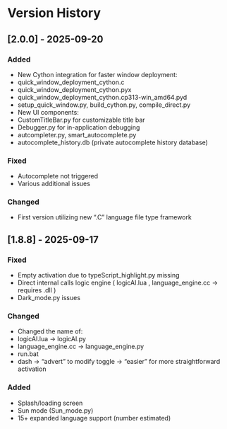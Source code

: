 # Version History 
## [2.0.0] - 2025-09-20 
### Added
- New Cython integration for faster window deployment:
- quick_window_deployment_cython.c
- quick_window_deployment_cython.pyx 
- quick_window_deployment_cython.cp313-win_amd64.pyd
- setup_quick_window.py, build_cython.py, compile_direct.py
- New UI components:
- CustomTitleBar.py for customizable title bar
- Debugger.py for in-application debugging
- autcompleter.py, smart_autocomplete.py
- autocomplete_history.db (private autocomplete history database)
### Fixed
- Autocomplete not triggered
- Various additional issues
### Changed
- First version utilizing new “.C” language file type framework
## [1.8.8] - 2025-09-17 
### Fixed
- Empty activation due to typeScript_highlight.py missing
- Direct internal calls logic engine ( logicAI.lua , language_engine.cc → requires .dll )
- Dark_mode.py issues
### Changed
- Changed the name of:
- logicAI.lua → logicAI.py
- language_engine.cc  → language_engine.py
- run.bat
- dash → “advert” to modify toggle → “easier” for more straightforward activation
### Added
- Splash/loading screen
- Sun mode (Sun_mode.py)
- 15+ expanded language support (number estimated)
